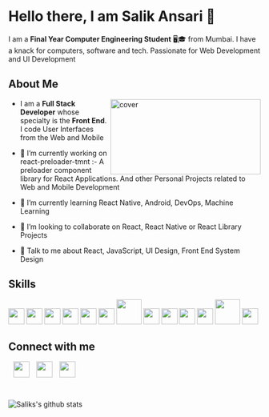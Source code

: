 # Hello there, I am Salik Ansari 👋

I am a **Final Year Computer Engineering Student** 🖥🎓 from Mumbai. I have a knack for computers, software and tech. Passionate for Web Development and UI Development

## About Me

<img width="300px" height = "150px" src="https://images.idgesg.net/images/article/2020/05/sale_25313_primary_image_wide-100842650-large.jpg" alt="cover" align="right"/>

- I am a **Full Stack Developer** whose specialty is the **Front End**. I code User Interfaces from the Web and Mobile
- 🔭 I’m currently working on react-preloader-tmnt :- A preloader component library for React Applications. And other Personal Projects related to Web and Mobile Development

- 🌱 I’m currently learning React Native, Android, DevOps, Machine Learning

- 👯 I’m looking to collaborate on React, React Native or React Library Projects

- 💬 Talk to me about React, JavaScript, UI Design, Front End System Design

## Skills

<code><img width ='32px' src ='https://raw.githubusercontent.com/rahulbanerjee26/githubAboutMeGenerator/main/icons/reactjs.svg'></code>
<code><img width ='32px' src ='https://raw.githubusercontent.com/rahulbanerjee26/githubAboutMeGenerator/main/icons/javascript.svg'></code>
<code><img width ='32px' src ='https://raw.githubusercontent.com/rahulbanerjee26/githubAboutMeGenerator/main/icons/css.svg'></code>
<code><img width ='32px' src ='https://raw.githubusercontent.com/rahulbanerjee26/githubAboutMeGenerator/main/icons/sass.svg'></code>
<code><img width ='32px' src ='https://raw.githubusercontent.com/rahulbanerjee26/githubAboutMeGenerator/main/icons/python.svg'></code>
<code><img width ='32px' src ='https://raw.githubusercontent.com/rahulbanerjee26/githubAboutMeGenerator/main/icons/nodejs.svg'></code>
<code><img width ='50px' src ='https://www.nextontop.com/assets/img/services/web/expressjs.svg'></code>
<code><img width ='32px' src='https://raw.githubusercontent.com/rahulbanerjee26/githubAboutMeGenerator/main/icons/bootstrap.svg'></code>
<code><img width ='32px' src ='https://raw.githubusercontent.com/rahulbanerjee26/githubAboutMeGenerator/main/icons/tailwind.svg'></code>
<code><img width ='32px' src='https://camo.githubusercontent.com/8660df2110ee913ff739e173b9d00871d8f8eb1bf7596e22c64d62bfae7e2b5a/68747470733a2f2f7777772e6f6e67726170682e636f6d2f77702d636f6e74656e742f75706c6f6164732f323031382f30322f6e6578746a735f69636f6e2e706e67'></code>
<code><img width ='32px' src ='https://raw.githubusercontent.com/rahulbanerjee26/githubAboutMeGenerator/main/icons/android.svg'></code>
<code><img width ='50px' src ='https://upload.wikimedia.org/wikipedia/commons/d/db/Npm-logo.svg'></code>
<code><img width ='32px' src ='https://duncanleung.com/static/4754115ddd48b63d252f8014e9a86177/92ab1/storybook.png'></code>

## Connect with me

<a href = 'https://www.linkedin.com/in/salik-a-b44305108' style="margin-left:10px;"> <img width = '32px' align= 'center' src="https://raw.githubusercontent.com/rahulbanerjee26/githubAboutMeGenerator/main/icons/linked-in-alt.svg"/></a>
<a href = 'https://www.twitter.com/SalikAnsari5' style="margin-left:10px;"> <img width = '32px' align= 'center' src="https://raw.githubusercontent.com/rahulbanerjee26/githubAboutMeGenerator/main/icons/twitter.svg"/></a>
<a href = 'https://www.github.com/salikansari6' style="margin-left:10px;"> <img width = '32px' align= 'center' src="https://raw.githubusercontent.com/rahulbanerjee26/githubAboutMeGenerator/main/icons/github.svg"/></a>

<br/>

![Saliks's github stats](https://github-readme-stats.vercel.app/api?username=salikansari6&theme=synthwave)

